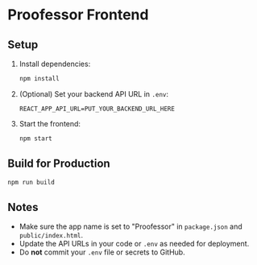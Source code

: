 # Proofessor Frontend

## Setup
1. Install dependencies:
   ```bash
   npm install
   ```
2. (Optional) Set your backend API URL in `.env`:
   ```env
   REACT_APP_API_URL=PUT_YOUR_BACKEND_URL_HERE
   ```
3. Start the frontend:
   ```bash
   npm start
   ```

## Build for Production
```bash
npm run build
```

## Notes
- Make sure the app name is set to "Proofessor" in `package.json` and `public/index.html`.
- Update the API URLs in your code or `.env` as needed for deployment.
- Do **not** commit your `.env` file or secrets to GitHub.

